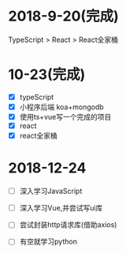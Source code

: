 # 2018-9-20(完成)

TypeScript > React > React全家桶

# 10-23(完成)

- [x] typeScript
- [x] 小程序后端 koa+mongodb
- [x] 使用ts+vue写一个完成的项目
- [x] react
- [x] react全家桶

# 2018-12-24

- [ ] 深入学习JavaScript
- [ ] 深入学习Vue,并尝试写ui库
- [ ] 尝试封装http请求库(借助axios)
- [ ] 有空就学习python










